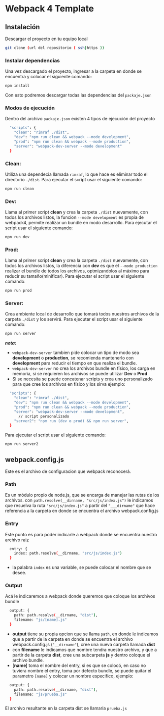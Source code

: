 # Webpack 4 Template

## Instalación
Descargar el proyecto en tu equipo local
```bash
git clone (url del repositorio ( ssh|https ))
```
### Instalar dependencias
Una vez descargado el proyecto, ingresar a la carpeta en donde se encuentra y colocar el siguiente comando:
```bash
npm install
```
Con esto podremos descargar todas las dependencias del ```packaje.json```
### Modos de ejecución
Dentro del archivo ```packaje.json``` existen 4 tipos de ejecución del proyecto
```bash
  "scripts": {
    "clean": "rimraf ./dist",
    "dev": "npm run clean && webpack --mode development",
    "prod": "npm run clean && webpack --mode production",
    "server": "webpack-dev-server --mode development"
  }
```
### Clean:
Utiliza una dependecia llamada ```rimraf```, lo que hace es eliminar todo el directorio ```./dist```.
Para ejecutar el script usar el siguiente comando:
```bash
npm run clean
```
### Dev:
Llama al primer script **clean** y crea la carpeta ```./dist``` nuevamente, con todos los archivos listos, la funcion ```--mode development``` es propia de webpack4, permite realizar un bundle en modo desarrollo.
Para ejecutar el script usar el siguiente comando:
```bash
npm run dev
```
### Prod:
Llama al primer script **clean** y crea la carpeta ```./dist``` nuevamente, con todos los archivos listos, la diferencia con **dev** es que el ```--mode production``` realizar el bundle de todos los archivos, optmizandolos al máximo para reducir su tamaño(minificar).
Para ejecutar el script usar el siguiente comando:
```bash
npm run prod
```
### Server:
Crea ambiente local de desarrollo que tomará todos nuestros archivos de la carpeta ```./dist``` y los servirá.
Para ejecutar el script usar el siguiente comando:
```bash
npm run server
```
***nota:*** 
- ```webpack-dev-server``` tambien pide colocar un tipo de modo sea **development** o **production**, se recomienda mantenerlo con **development** para reducir el tiempo en que realiza el bundle.
- ```webpack-dev-server``` no crea los archivos bundle en físico, los carga en memoria, si se requieren los archivos se puede utilizar **Dev** o **Prod**
- Si se necesita se puede concatenar scripts y crea uno personalizado para que cree los archivos en físico y los sirva
ejemplo:
```bash
  "scripts": {
    "clean": "rimraf ./dist",
    "dev": "npm run clean && webpack --mode development",
    "prod": "npm run clean && webpack --mode production",
    "server": "webpack-dev-server --mode development",
      // script personalizado
    "server2": "npm run (dev o prod) && npm run server",
  }
```
Para ejecutar el script usar el siguiente comando:
```bash
npm run server2
```

## webpack.config.js
Este es el archivo de configuracion que webpack reconocerá.

### Path
Es un módulo propio de node.js, que se encarga de manejar las rutas de los archivos.
con ```path.resolve(__dirname, "src/js/index.js")``` le indicamos que resuelva la ruta ```"src/js/index.js"``` a partir del ```"___dirname"``` que hace referencia a la carpeta en donde se encuentra el archivo webpack.config.js
### Entry
Este punto es para poder indicarle a webpack donde se encuentra nuestro archivo raiz
```bash
  entry: {
    index: path.resolve(__dirname, "src/js/index.js")
  }
```
- la palabra ```index``` es una variable, se puede colocar el nombre que se desee.
### Output
Acá le indicaremos a webpack donde queremos que coloque los archivos bundle
```bash
  output: {
    path: path.resolve(__dirname, "dist"),
    filename: "js/[name].js"
  }
```
- **output** tiene su propia opcion que se llama ```path```, en donde le indicamos que a partir de la carpeta en donde se encuentra el archivo webpack.config.js (```"__dirname"```), cree una nueva carpeta llamada **dist**
- con **filename** le indicamos que nombre tendra nuestro archivo, y que a partir de la carpeta **dist**, cree una subcarpeta **js** y dentro coloque el archivo bundle.
- **[name]** toma el nombre del entry, si es que se colocó, en caso no tuviera nombre el entry, toma por defecto bundle, se puede quitar el parametro ```[name]``` y colocar un nombre especifico, ejemplo:
```bash
  output: {
    path: path.resolve(__dirname, "dist"),
    filename: "js/prueba.js"
  }
```
El archivo resultante en la carpeta dist se llamaria ```prueba.js```
